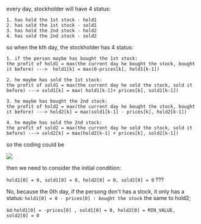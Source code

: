 every day, stockholder will have 4 status:
    
    1. has hold the 1st stock - hold1
    2. has sold the 1st stock - sold1
    3. has hold the 2nd stock - hold2
    4. has sold the 2nd stock - sold2


so when the kth day, the stockholder has 4 status:
	
	1. if the person maybe has bought the 1st stock: 
	the profit of hold1 = max(the current day he bought the stock, bought it before) --->  hold1[k] = max(0-prices[k], hold1[k-1])
	
	2. he maybe has sold the 1st stock:
	the profit of sold1 = max(the current day he sold the stock, sold it before) ---> sold1[k] = max( hold1[k-1]+ prices[k], sold1[k-1])

	3. he maybe has bought the 2nd stock:
	the profit of hold2 = max(the current day he bought the stock, bought it before) ---> hold2[k] = max(sold1[k-1] - prices[k], hold2[k-1])
	
	4. he maybe has sold the 2nd stock:
	the profit of sold2 = max(the current day he sold the stock, sold it before) ---> sold2[k] = max(hold2[k-1] + prices[k], sold2[k-1])


so the coding could be 

![](https://i.imgur.com/dP8v1v8.png)


then we need to consider the initial condition:

`hold1[0] = 0, sold1[0] = 0, hold2[0] = 0, sold2[0] = 0`  ???

No, because the 0th day, if the persong don't has a stock, it only has a status: `hold1[0] = 0 - prices[0] : bought the stock`
the same to hold2;  

so
`hold1[0] = -prices[0] , sold1[0] = 0, hold2[0] = MIN_VALUE, sold2[0] = 0`


